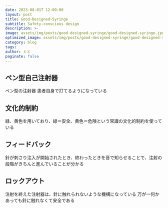 ```yaml
---
date: 2023-08-01T 12:00:00
layout: post
title: Good-Designed-Syringe
subtitle: Safety-conscious design
description: >-
image: assets/img/posts/good-designed-syringe/good-designed-syringe.jpg
optimized_image: assets/img/posts/good-designed-syringe/good-designed-syringe_resized_thumbnail.jpg
category: blog
tags: 
author: とと
paginate: false
---
```


## ペン型自己注射器

ペン型の注射器
患者自身で打てるようになっている

## 文化的制約

緑、黄色を用いており、緑＝安全、黄色＝危険という常識の文化的制約を使っている

## フィードバック

針が刺さり注入が開始されたとき、終わったときを音で知らせることで、注射の段階がきちんと進んでいることが分かる

## ロックアウト

注射を終えた注射器は、針に触れられないような機構になっている
万が一何かあっても針に触れなくて安全である
